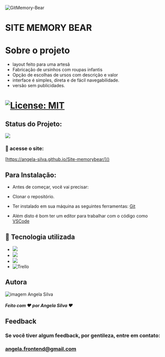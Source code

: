 ![GitMemory-Bear](https://user-images.githubusercontent.com/124155078/221212370-fa1055ee-a303-4191-97d7-9400be997436.gif)



 # SITE MEMORY BEAR


 
 

# Sobre o projeto


- layout feito para uma artesã
- Fabricação de ursinhos com roupas infantis
- Opção de escolhas de ursos com descrição e valor
- interface é simples, direta e de fácil navegabilidade.
- versão sem publicidades.


# [![License: MIT](https://img.shields.io/badge/License-MIT-greem.svg)](https://opensource.org/licenses/MIT)


## Status do Projeto:
 ![](https://camo.githubusercontent.com/459f141bd5e24c179a0e2dd49691e290ed5c5d4b4cb97767daee7cfaf6e31121/687474703a2f2f696d672e736869656c64732e696f2f7374617469632f76313f6c6162656c3d535441545553266d6573736167653d434f4e434c5549444f26636f6c6f723d475245454e267374796c653d666f722d7468652d6261646765)

### 🚀 acesse o site:

[https://angela-silva.github.io/Site-memorybear/]()

## Para Instalação:

* Antes de começar, você vai precisar:

* Clonar o repositório.
* Ter instalado em sua máquina as seguintes ferramentas:
[Git](https://git-scm.com)
* Além disto é bom ter um editor para trabalhar com o código como [VSCode](https://code.visualstudio.com/)


## 🔧 Tecnologia utilizada
* ![](https://img.shields.io/badge/Visual_Studio_Code-0078D4?style=for-the-badge&logo=visual%20studio%20code&logoColor=white)
* ![](https://img.shields.io/badge/HTML5-E34F26?style=for-the-badge&logo=html5&logoColor=white)
* ![](https://img.shields.io/badge/CSS3-1572B6?style=for-the-badge&logo=css3&logoColor=white)
* ![Trello](https://img.shields.io/badge/Trello-%23026AA7.svg?style=for-the-badge&logo=Trello&logoColor=white)
 

## Autora

![imagem Angela Silva](https://media.licdn.com/dms/image/D4D03AQGzK8Y4s4kL2w/profile-displayphoto-shrink_800_800/0/1673020966867?e=1682553600&v=beta&t=TxhI4xPC6atXg6w774KIrhlY2OXhrzfCt3zemj1qGpU)
##### Feito com ❤ por Angela Silva ❤

## Feedback

### Se você tiver algum feedback, por gentileza, entre em contato: 

### angela.frontend@gmail.com




